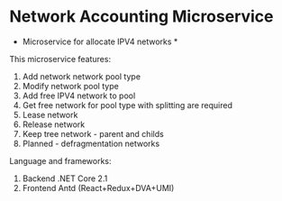 # Network Accounting Microservice

* Microservice for allocate IPV4 networks *

This microservice features:
1. Add network network pool type
1. Modify network pool type
1. Add free IPV4 network to pool
1. Get free network for pool type with splitting are required
1. Lease network 
1. Release network 
1. Keep tree network - parent and childs
1. Planned - defragmentation networks 

Language and frameworks:
1. Backend .NET Core 2.1
1. Frontend Antd (React+Redux+DVA+UMI)

